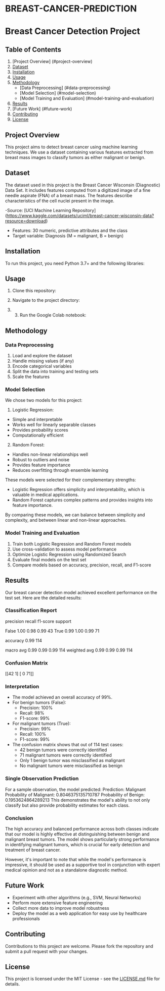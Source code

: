# BREAST-CANCER-PREDICTION

# Breast Cancer Detection Project

## Table of Contents
1. [Project Overview] (#project-overview)
2. [Dataset](#dataset)
3. [Installation](#installation)
4. [Usage](#usage)
5. [Methodology](#methodology)
   - [Data Preprocessing] (#data-preprocessing)
   - [Model Selection] (#model-selection)
   - [Model Training and Evaluation] (#model-training-and-evaluation)
6. [Results](#results)
7. [Future Work] (#future-work)
8. [Contributing](#contributing)
9. [License](#license)

## Project Overview
This project aims to detect breast cancer using machine learning techniques. We use a dataset containing various features extracted from breast mass images to classify tumors as either malignant or benign.

## Dataset
The dataset used in this project is the Breast Cancer Wisconsin (Diagnostic) Data Set. It includes features computed from a digitized image of a fine needle aspirate (FNA) of a breast mass. The features describe characteristics of the cell nuclei present in the image.

-Source: [UCI Machine Learning Repository] (https://www.kaggle.com/datasets/uciml/breast-cancer-wisconsin-data?resource=download)
- Features: 30 numeric, predictive attributes and the class
- Target variable: Diagnosis (M = malignant, B = benign)


## Installation
To run this project, you need Python 3.7+ and the following libraries:

## Usage
1.	Clone this repository:

2.	Navigate to the project directory:

3.	3. Run the Google Colab notebook:


## Methodology

### Data Preprocessing
1. Load and explore the dataset
2. Handle missing values (if any)
3. Encode categorical variables
4. Split the data into training and testing sets
5. Scale the features

### Model Selection
We chose two models for this project:

1. Logistic Regression:
- Simple and interpretable
- Works well for linearly separable classes
- Provides probability scores
- Computationally efficient

2. Random Forest:
- Handles non-linear relationships well
- Robust to outliers and noise
- Provides feature importance
- Reduces overfitting through ensemble learning

These models were selected for their complementary strengths:
- Logistic Regression offers simplicity and interpretability, which is valuable in medical applications.
- Random Forest captures complex patterns and provides insights into feature importance.

By comparing these models, we can balance between simplicity and complexity, and between linear and non-linear approaches.

### Model Training and Evaluation
1. Train both Logistic Regression and Random Forest models
2. Use cross-validation to assess model performance
3. Optimize Logistic Regression using Randomized Search
4. Evaluate final models on the test set
5. Compare models based on accuracy, precision, recall, and F1-score

## Results
Our breast cancer detection model achieved excellent performance on the test set. Here are the detailed results:

### Classification Report
precision    recall f1-score   support

   False     1.00      0.98      0.99        43
    True     0.99      1.00      0.99        71

accuracy                         0.99       114

macro avg 0.99 0.99 0.99 114 
weighted avg 0.99 0.99 0.99 114

### Confusion Matrix
[[42 1]
 [ 0 71]]

### Interpretation
- The model achieved an overall accuracy of 99%.
- For benign tumors (False):
  - Precision: 100%
  - Recall: 98%
  - F1-score: 99%
- For malignant tumors (True):
  - Precision: 99%
  - Recall: 100%
  - F1-score: 99%
- The confusion matrix shows that out of 114 test cases:
  - 42 benign tumors were correctly identified
  - 71 malignant tumors were correctly identified
  - Only 1 benign tumor was misclassified as malignant
  - No malignant tumors were misclassified as benign

### Single Observation Prediction

For a sample observation, the model predicted:
Prediction: Malignant
 Probability of Malignant: 0.8046375135710787 
Probability of Benign: 0.1953624864289213
This demonstrates the model's ability to not only classify but also provide probability estimates for each class.

### Conclusion

The high accuracy and balanced performance across both classes indicate that our model is highly effective at distinguishing between benign and malignant breast tumors. The model shows particularly strong performance in identifying malignant tumors, which is crucial for early detection and treatment of breast cancer.

However, it's important to note that while the model's performance is impressive, it should be used as a supportive tool in conjunction with expert medical opinion and not as a standalone diagnostic method.

## Future Work
- Experiment with other algorithms (e.g., SVM, Neural Networks)
- Perform more extensive feature engineering
- Collect more data to improve model robustness
- Deploy the model as a web application for easy use by healthcare professionals

## Contributing
Contributions to this project are welcome. Please fork the repository and submit a pull request with your changes.

## License
This project is licensed under the MIT License - see the [LICENSE.md](LICENSE.md) file for details.
